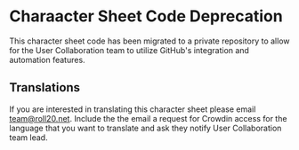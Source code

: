 Charaacter Sheet Code Deprecation
==================================

This character sheet code has been migrated to a private repository to allow for the User Collaboration team to utilize GitHub's integration and automation features. 

## Translations

If you are interested in translating this character sheet please email team@roll20.net. Include the the email a request for Crowdin access for the language that you want to translate and ask they notify User Collaboration team lead.
